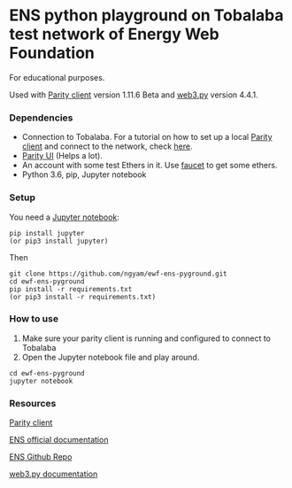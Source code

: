 # ENS python playground on Tobalaba test network of Energy Web Foundation

For educational purposes.

Used with [Parity client](https://github.com/paritytech/parity-ethereum) version 1.11.6 Beta and [web3.py](https://github.com/ethereum/web3.py) version 4.4.1.

### Dependencies

- Connection to Tobalaba. For a tutorial on how to set up a local [Parity client](https://github.com/paritytech/parity-ethereum) and connect to the network, check [here](https://energyweb.atlassian.net/wiki/spaces/EWF/pages/72974337/Install+the+Energy-Web+Client).
- [Parity UI](https://github.com/parity-js/shell) (Helps a lot).
- An account with some test Ethers in it. Use [faucet](http://tobalaba.slock.it/faucet/) to get some ethers.
- Python 3.6, pip, Jupyter notebook

### Setup

You need a [Jupyter notebook](http://jupyter.org/install):
```
pip install jupyter
(or pip3 install jupyter)
```
Then
```
git clone https://github.com/ngyam/ewf-ens-pyground.git
cd ewf-ens-pyground
pip install -r requirements.txt
(or pip3 install -r requirements.txt)
```

### How to use

 1. Make sure your parity client is running and configured to connect to Tobalaba
 2. Open the Jupyter notebook file and play around.

```
cd ewf-ens-pyground
jupyter notebook
```

### Resources

[Parity client](https://github.com/paritytech/parity-ethereum)

[ENS official documentation](https://docs.ens.domains/en/latest/)

[ENS Github Repo](https://github.com/ensdomains/ens)

[web3.py documentation](https://web3py.readthedocs.io/en/stable/)  

